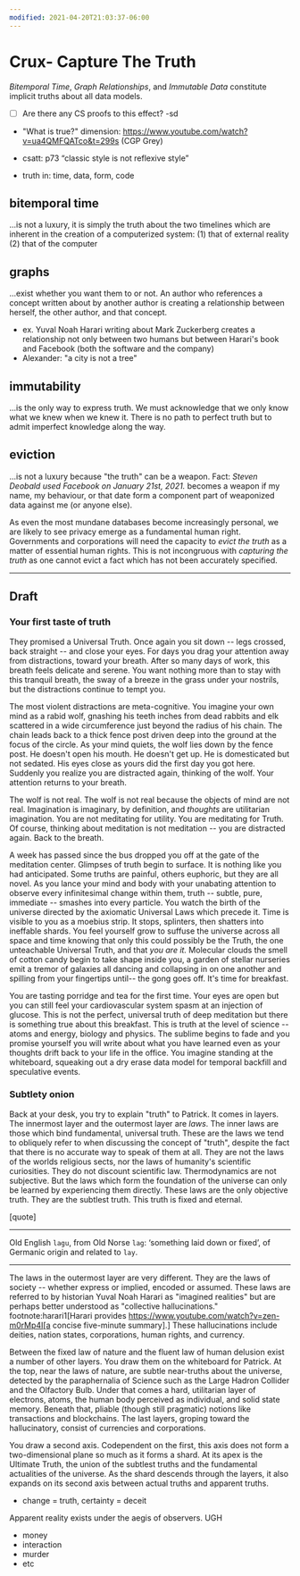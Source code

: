 ```yaml
---
modified: 2021-04-20T21:03:37-06:00
---
```


# Crux- Capture The Truth

_Bitemporal Time_, _Graph Relationships_, and _Immutable Data_ constitute implicit truths about all data models.

- [ ] Are there any CS proofs to this effect? -sd

- "What is true?" dimension: https://www.youtube.com/watch?v=ua4QMFQATco&t=299s (CGP Grey)
- csatt: p73 “classic style is not reflexive style” 

- truth in: time, data, form, code

## bitemporal time 

...is not a luxury, it is simply the truth about the two timelines which are inherent in the creation of a computerized system: (1) that of external reality (2) that of the computer

## graphs

...exist whether you want them to or not. An author who references a concept written about by another author is creating a relationship between herself, the other author, and that concept.

- ex. Yuval Noah Harari writing about Mark Zuckerberg creates a relationship not only between two humans but between Harari's book and Facebook (both the software and the company)
- Alexander: "a city is not a tree"

## immutability

...is the only way to express truth. We must acknowledge that we only know what we knew when we knew it. There is no path to perfect truth but to admit imperfect knowledge along the way.

## eviction

...is not a luxury because "the truth" can be a weapon. Fact: _Steven Deobald used Facebook on January 21st, 2021._ becomes a weapon if my name, my behaviour, or that date form a component part of weaponized data against me (or anyone else).

As even the most mundane databases become increasingly personal, we are likely to see privacy emerge as a fundamental human right. Governments and corporations will need the capacity to _evict the truth_ as a matter of essential human rights. This is not incongruous with _capturing the truth_ as one cannot evict a fact which has not been accurately specified.


---


## Draft

### Your first taste of truth

They promised a Universal Truth. Once again you sit down -- legs crossed, back straight -- and close your eyes. For days you drag your attention away from distractions, toward your breath. After so many days of work, this breath feels delicate and serene. You want nothing more than to stay with this tranquil breath, the sway of a breeze in the grass under your nostrils, but the distractions continue to tempt you.

The most violent distractions are meta-cognitive. You imagine your own mind as a rabid wolf, gnashing his teeth inches from dead rabbits and elk scattered in a wide circumference just beyond the radius of his chain. The chain leads back to a thick fence post driven deep into the ground at the focus of the circle. As your mind quiets, the wolf lies down by the fence post. He doesn't open his mouth. He doesn't get up. He is domesticated but not sedated. His eyes close as yours did the first day you got here. Suddenly you realize you are distracted again, thinking of the wolf. Your attention returns to your breath.

The wolf is not real. The wolf is not real because the objects of mind are not real. Imagination is imaginary, by definition, and _thoughts_ are utilitarian imagination. You are not meditating for utility. You are meditating for Truth. Of course, thinking about meditation is not meditation -- you are distracted again. Back to the breath.

A week has passed since the bus dropped you off at the gate of the meditation center. Glimpses of truth begin to surface. It is nothing like you had anticipated. Some truths are painful, others euphoric, but they are all novel. As you lance your mind and body with your unabating attention to observe every infinitesimal change within them, truth -- subtle, pure, immediate -- smashes into every particle. You watch the birth of the universe directed by the axiomatic Universal Laws which precede it. Time is visible to you as a moebius strip. It stops, splinters, then shatters into ineffable shards. You feel yourself grow to suffuse the universe across all space and time knowing that only this could possibly be the Truth, the one unteachable Universal Truth, and that _you are it._ Molecular clouds the smell of cotton candy begin to take shape inside you, a garden of stellar nurseries emit a tremor of galaxies all dancing and collapsing in on one another and spilling from your fingertips until-- the gong goes off. It's time for breakfast.

You are tasting porridge and tea for the first time. Your eyes are open but you can still feel your cardiovascular system spasm at an injection of glucose. This is not the perfect, universal truth of deep meditation but there is something true about this breakfast. This is truth at the level of science -- atoms and energy, biology and physics. The sublime begins to fade and you promise yourself you will write about what you have learned even as your thoughts drift back to your life in the office. You imagine standing at the whiteboard, squeaking out a dry erase data model for temporal backfill and speculative events.

### Subtlety onion

Back at your desk, you try to explain "truth" to Patrick. It comes in layers. The innermost layer and the outermost layer are _laws_. The inner laws are those which bind fundamental, universal truth. These are the laws we tend to obliquely refer to when discussing the concept of "truth", despite the fact that there is no accurate way to speak of them at all. They are not the laws of the worlds religious sects, nor the laws of humanity's scientific curiosities. They do not discount scientific law. Thermodynamics are not subjective. But the laws which form the foundation of the universe can only be learned by experiencing them directly. These laws are the only objective truth. They are the subtlest truth. This truth is fixed and eternal.

[quote]
____
Old English `lagu`, from Old Norse `lag`: ‘something laid down or fixed’, of Germanic origin and related to `lay`.
____

The laws in the outermost layer are very different. They are the laws of society -- whether express or implied, encoded or assumed. These laws are referred to by historian Yuval Noah Harari as "imagined realities" but are perhaps better understood as "collective hallucinations." footnote:harari1[Harari provides https://www.youtube.com/watch?v=zen-m0rMp4I[a concise five-minute summary].] These hallucinations include deities, nation states, corporations, human rights, and currency.

Between the fixed law of nature and the fluent law of human delusion exist a number of other layers. You draw them on the whiteboard for Patrick. At the top, near the laws of nature, are subtle near-truths about the universe, detected by the paraphernalia of Science such as the Large Hadron Collider and the Olfactory Bulb. Under that comes a hard, utilitarian layer of electrons, atoms, the human body perceived as individual, and solid state memory. Beneath that, pliable (though still pragmatic) notions like transactions and blockchains. The last layers, groping toward the hallucinatory, consist of currencies and corporations.

You draw a second axis. Codependent on the first, this axis does not form a two-dimensional plane so much as it forms a shard. At its apex is the Ultimate Truth, the union of the subtlest truths and the fundamental actualities of the universe. As the shard descends through the layers, it also expands on its second axis between actual truths and apparent truths.

- change = truth, certainty = deceit 

Apparent reality exists under the aegis of observers. UGH

* money
* interaction
* murder
* etc
